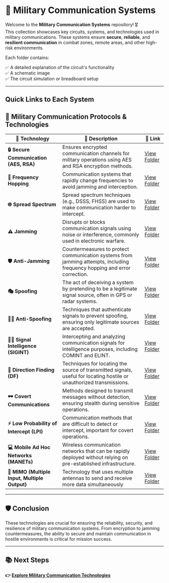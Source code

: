 # 📡 Military Communication Systems

Welcome to the **Military Communication Systems** repository! 🎖️  
This collection showcases key circuits, systems, and technologies used in military communications. These systems ensure **secure**, **reliable**, and **resilient communication** in combat zones, remote areas, and other high-risk environments.

Each folder contains:

✅ A detailed explanation of the circuit's functionality  
✅ A schematic image  
✅ The circuit simulation or breadboard setup  

---

## Quick Links to Each System

## 🚀 Military Communication Protocols & Technologies

| 📡 Technology                     | 📜 Description                                                      | 🔗 Link                                                   |
|------------------------------------|---------------------------------------------------------------------|----------------------------------------------------------|
| **🔒 Secure Communication (AES, RSA)** | Ensures encrypted communication channels for military operations using AES and RSA encryption methods. | [View Folder](./Secure_Comm) |
| **📡 Frequency Hopping**           | Communication systems that rapidly change frequencies to avoid jamming and interception. |[View Folder](./Secure_Comm) |
| **🌐 Spread Spectrum**             | Spread spectrum techniques (e.g., DSSS, FHSS) are used to make communication harder to intercept. |[View Folder](./Secure_Comm)|
| **⚠️ Jamming**                    | Disrupts or blocks communication signals using noise or interference, commonly used in electronic warfare. | [View Folder](./Secure_Comm) |
| **🛡️ Anti-Jamming**               | Countermeasures to protect communication systems from jamming attempts, including frequency hopping and error correction. | [View Folder](./Secure_Comm) |
| **🎭 Spoofing**                    | The act of deceiving a system by pretending to be a legitimate signal source, often in GPS or radar systems. | [View Folder](./Secure_Comm)|
| **🕵️‍♂️ Anti-Spoofing**            | Techniques that authenticate signals to prevent spoofing, ensuring only legitimate sources are accepted. | [View Folder](./Secure_Comm) |
| **🕵️‍♂️ Signal Intelligence (SIGINT)** | Intercepting and analyzing communication signals for intelligence purposes, including COMINT and ELINT. |[View Folder](./Secure_Comm) |
| **📡 Direction Finding (DF)** | Techniques for locating the source of transmitted signals, useful for locating hostile or unauthorized transmissions. |[View Folder](./Secure_Comm) |
| **🕶️ Covert Communications** | Methods designed to transmit messages without detection, ensuring stealth during sensitive operations. |[View Folder](./Secure_Comm)|
| **⚡ Low Probability of Intercept (LPI)** | Communication methods that are difficult to detect or intercept, important for covert operations. |[View Folder](./Secure_Comm) |
| **💻 Mobile Ad Hoc Networks (MANETs)** | Wireless communication networks that can be rapidly deployed without relying on pre-established infrastructure. | [View Folder](./Secure_Comm) |
| **📡 MIMO (Multiple Input, Multiple Output)** | Technology that uses multiple antennas to send and receive more data simultaneously | [View Folder](./Secure_Comm) |


---

## 🛡️ Conclusion

These technologies are crucial for ensuring the reliability, security, and resilience of military communication systems. From encryption to jamming countermeasures, the ability to secure and maintain communication in hostile environments is critical for mission success.

---

## 📚 Next Steps

**👉 [Explore Military Communication Technologies](../Military_Communication_Technologies)**
